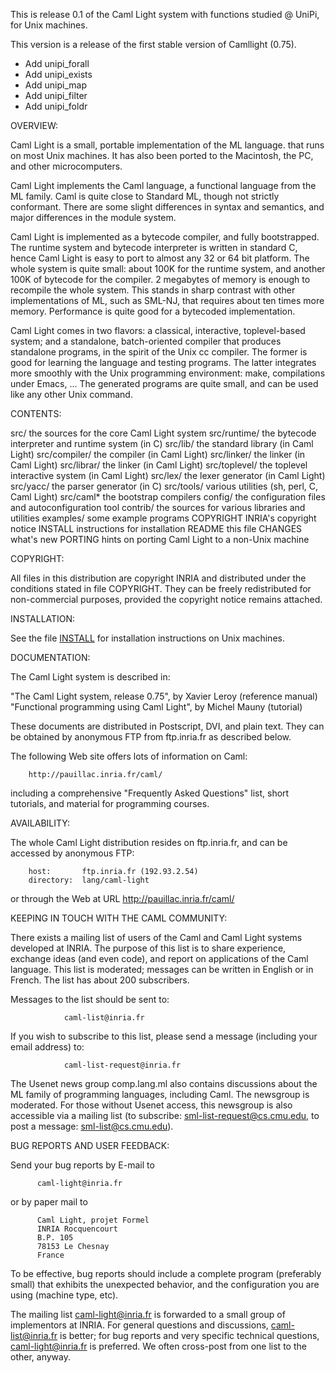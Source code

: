   This is release 0.1 of the Caml Light system with functions studied @ UniPi, for Unix machines.

This version is a release of the first stable version of Camllight (0.75).
* Add unipi_forall
* Add unipi_exists
* Add unipi_map
* Add unipi_filter
* Add unipi_foldr

OVERVIEW:

  Caml Light is a small, portable implementation of the ML language.
  that runs on most Unix machines. It has also been ported to the
  Macintosh, the PC, and other microcomputers.

  Caml Light implements the Caml language, a functional language from
  the ML family. Caml is quite close to Standard ML, though not strictly
  conformant. There are some slight differences in syntax and semantics,
  and major differences in the module system.

  Caml Light is implemented as a bytecode compiler, and fully
  bootstrapped.  The runtime system and bytecode interpreter is written
  in standard C, hence Caml Light is easy to port to almost any 32 or 64 bit
  platform. The whole system is quite small: about 100K for the runtime
  system, and another 100K of bytecode for the compiler. 2 megabytes of
  memory is enough to recompile the whole system. This stands in sharp
  contrast with other implementations of ML, such as SML-NJ, that
  requires about ten times more memory. Performance is quite good for a
  bytecoded implementation.

  Caml Light comes in two flavors: a classical, interactive, toplevel-based
  system; and a standalone, batch-oriented compiler that produces standalone
  programs, in the spirit of the Unix cc compiler. The former is good for
  learning the language and testing programs. The latter integrates more
  smoothly with the Unix programming environment: make, compilations under
  Emacs, ... The generated programs are quite small, and can be used like
  any other Unix command.

CONTENTS:

  src/                  the sources for the core Caml Light system
    src/runtime/          the bytecode interpreter and runtime system (in C)
    src/lib/              the standard library (in Caml Light)
    src/compiler/         the compiler (in Caml Light)
    src/linker/           the linker (in Caml Light)
    src/librar/           the linker (in Caml Light)
    src/toplevel/         the toplevel interactive system (in Caml Light)
    src/lex/              the lexer generator (in Caml Light)
    src/yacc/             the parser generator (in C)
    src/tools/            various utilities (sh, perl, C, Caml Light)
    src/caml*             the bootstrap compilers
  config/               the configuration files and autoconfiguration tool
  contrib/              the sources for various libraries and utilities
  examples/             some example programs
  COPYRIGHT             INRIA's copyright notice
  INSTALL               instructions for installation
  README                this file
  CHANGES               what's new
  PORTING               hints on porting Caml Light to a non-Unix machine


COPYRIGHT:

  All files in this distribution are copyright INRIA and distributed
  under the conditions stated in file COPYRIGHT.
  They can be freely redistributed for non-commercial purposes, provided
  the copyright notice remains attached.


INSTALLATION:

  See the file [INSTALL](INSTALL.md)  for installation instructions on Unix
  machines. 


DOCUMENTATION:

  The Caml Light system is described in:

  "The Caml Light system, release 0.75", by Xavier Leroy (reference manual)
  "Functional programming using Caml Light", by Michel Mauny (tutorial)

  These documents are distributed in Postscript, DVI, and plain text.
  They can be obtained by anonymous FTP from ftp.inria.fr as described below.

  The following Web site offers lots of information on Caml:

        http://pauillac.inria.fr/caml/

  including a comprehensive "Frequently Asked Questions" list, short
  tutorials, and material for programming courses.


AVAILABILITY:

  The whole Caml Light distribution resides on ftp.inria.fr, and can
  be accessed by anonymous FTP:

        host:       ftp.inria.fr (192.93.2.54)
        directory:  lang/caml-light

  or through the Web at URL http://pauillac.inria.fr/caml/


KEEPING IN TOUCH WITH THE CAML COMMUNITY:

  There exists a mailing list of users of the Caml and Caml Light
  systems developed at INRIA. The purpose of this list is to share
  experience, exchange ideas (and even code), and report on applications
  of the Caml language. This list is moderated; messages can be
  written in English or in French. The list has about 200 subscribers.

  Messages to the list should be sent to:

                caml-list@inria.fr

  If you wish to subscribe to this list, please send a message
  (including your email address) to:

                caml-list-request@inria.fr

  The Usenet news group comp.lang.ml also contains discussions about
  the ML family of programming languages, including Caml. The newsgroup
  is moderated. For those without Usenet access, this newsgroup is
  also accessible via a mailing list (to subscribe:
  sml-list-request@cs.cmu.edu, to post a message: sml-list@cs.cmu.edu).

BUG REPORTS AND USER FEEDBACK:

  Send your bug reports by E-mail to

          caml-light@inria.fr

  or by paper mail to

          Caml Light, projet Formel
          INRIA Rocquencourt
          B.P. 105
          78153 Le Chesnay
          France

  To be effective, bug reports should include a complete program (preferably
  small) that exhibits the unexpected behavior, and the configuration
  you are using (machine type, etc).

  The mailing list caml-light@inria.fr is forwarded to a small
  group of implementors at INRIA. For general questions and discussions,
  caml-list@inria.fr is better; for bug reports and very specific
  technical questions, caml-light@inria.fr is preferred. We often
  cross-post from one list to the other, anyway.

